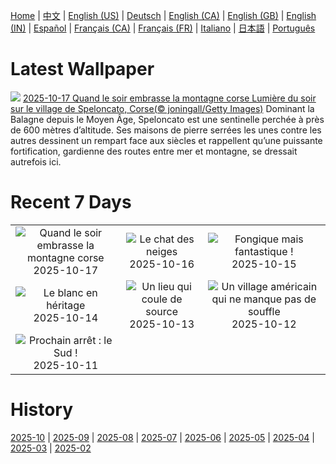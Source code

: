 [Home](../README.md) | [中文](zh-CN.md) | [English (US)](en-US.md) | [Deutsch](de-DE.md) | [English (CA)](en-CA.md) | [English (GB)](en-GB.md) | [English (IN)](en-IN.md) | [Español](es-ES.md) | [Français (CA)](fr-CA.md) | [Français (FR)](fr-FR.md) | [Italiano](it-IT.md) | [日本語](ja-JP.md) | [Português](pt-BR.md)

# Latest Wallpaper
![](https://www.bing.com/th?id=OHR.CorsicaSunshine_FR-FR8649215960_UHD.jpg)
[2025-10-17 Quand le soir embrasse la montagne corse Lumière du soir sur le village de Speloncato, Corse(© joningall/Getty Images)](https://www.bing.com/th?id=OHR.CorsicaSunshine_FR-FR8649215960_UHD.jpg)
Dominant la Balagne depuis le Moyen Âge, Speloncato est une sentinelle perchée à près de 600 mètres d’altitude. Ses maisons de pierre serrées les unes contre les autres dessinent un rempart face aux siècles et rappellent qu’une puissante fortification, gardienne des routes entre mer et montagne, se dressait autrefois ici.

# Recent 7 Days
|  |  |  |
|:---:|:---:|:---:|
| ![](https://www.bing.com/th?id=OHR.CorsicaSunshine_FR-FR8649215960_400x240.jpg "Quand le soir embrasse la montagne corse") 2025-10-17 | ![](https://www.bing.com/th?id=OHR.SiberianLynx_FR-FR2540232502_400x240.jpg "Le chat des neiges") 2025-10-16 | ![](https://www.bing.com/th?id=OHR.AmethystLaccaria_FR-FR2437866835_400x240.jpg "Fongique mais fantastique !") 2025-10-15 |
| ![](https://www.bing.com/th?id=OHR.OiaSantorini_FR-FR2366635460_400x240.jpg "Le blanc en héritage") 2025-10-14 | ![](https://www.bing.com/th?id=OHR.HinterseeWaterfall_FR-FR3043490046_400x240.jpg "Un lieu qui coule de source") 2025-10-13 | ![](https://www.bing.com/th?id=OHR.SaranacLake_FR-FR2186767346_400x240.jpg "Un village américain qui ne manque pas de souffle") 2025-10-12 |
| ![](https://www.bing.com/th?id=OHR.WoodDuckHen_FR-FR2128757864_400x240.jpg "Prochain arrêt : le Sud !") 2025-10-11 |  |  |

# History
[2025-10](../archives/wallpaper/fr-FR/w_2025_10.md) | [2025-09](../archives/wallpaper/fr-FR/w_2025_09.md) | [2025-08](../archives/wallpaper/fr-FR/w_2025_08.md) | [2025-07](../archives/wallpaper/fr-FR/w_2025_07.md) | [2025-06](../archives/wallpaper/fr-FR/w_2025_06.md) | [2025-05](../archives/wallpaper/fr-FR/w_2025_05.md) | [2025-04](../archives/wallpaper/fr-FR/w_2025_04.md) | [2025-03](../archives/wallpaper/fr-FR/w_2025_03.md) | [2025-02](../archives/wallpaper/fr-FR/w_2025_02.md)
